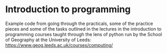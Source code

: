 # Introduction to programming
Example code from going through the practicals, some of the practice pieces and some of the tasks outlined in the lectures in the introduction to programming courses taught through the lens of python run by the School of Geography at the University of Leeds: https://www.geog.leeds.ac.uk/courses/computing/
